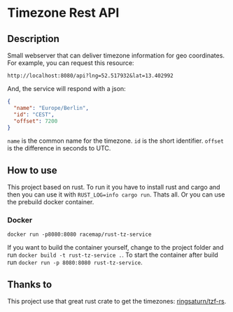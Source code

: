 # Timezone Rest API

## Description

Small webserver that can deliver timezone information for geo coordinates. For example, you can request this resource:

```
http://localhost:8080/api?lng=52.517932&lat=13.402992
```

And, the service will respond with a json:

```json
{
  "name": "Europe/Berlin",
  "id": "CEST",
  "offset": 7200
}
```

`name` is the common name for the timezone. `id` is the short identifier. `offset` is the difference in seconds to UTC.

## How to use

This project based on rust. To run it you have to install rust and cargo and then you can use it with `RUST_LOG=info cargo run`. Thats all. Or you can use the prebuild docker container. 

### Docker

```
docker run -p8080:8080 racemap/rust-tz-service
```

If you want to build the container yourself, change to the project folder and run `docker build -t rust-tz-service .`. To start the container after build run `docker run -p 8080:8080 rust-tz-service`.

## Thanks to

This project use that great rust crate to get the timezones: [ringsaturn/tzf-rs](https://crates.io/crates/tzf-rs).